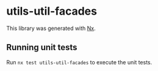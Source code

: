 # utils-util-facades

This library was generated with [Nx](https://nx.dev).

## Running unit tests

Run `nx test utils-util-facades` to execute the unit tests.
